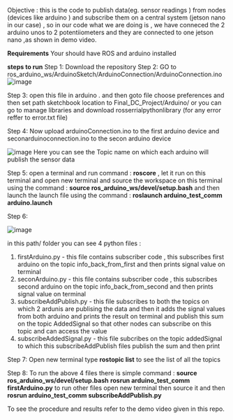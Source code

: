 Objective : this is the code to publish data(eg. sensor readings ) from nodes (devices like arduino ) and subscribe them on a central system (jetson nano in our case) , so in our code what we are doing is , we have conneced the 2 arduino unos to 2 potentiiometers and they are connected to one jetson nano ,as shown in demo video.

**Requirements**
Your should have ROS and arduino installed 

**steps to run** 
Step 1: Download the repository 
Step 2: GO to ros_arduino_ws/ArduinoSketch/ArduinoConnection/ArduinoConnection.ino 
![image](https://github.com/geekyharsh01/Final_DC_Project/assets/95271790/99376ce0-ba45-4b7b-8eef-7bd0c91da3aa)

Step 3: open this file in arduino . and then goto file choose preferences and then set path sketchbook location  to  Final_DC_Project/Arduino/  or you can go to manage libraries and download rosserrialpythonlibrary (for any error reffer to error.txt file)

Step 4: Now upload arduinoConnection.ino to the first arduino device and seconarduinoconnection.ino to the secon arduino device 

![image](https://github.com/geekyharsh01/Final_DC_Project/assets/95271790/2bdc7b9f-fef0-4a20-9c83-8ffbdc0bfb78)
Here you can see the Topic name on which each arduino will publish the sensor data 


Step 5: open a terminal and run command : **roscore** , let it run on this terminal and open new terminal and source the workspace on this terminal using the command : **source ros_arduino_ws/devel/setup.bash** and then launch the launch file using the command : **roslaunch arduino_test_comm arduino.launch**

Step 6: 

![image](https://github.com/geekyharsh01/Final_DC_Project/assets/95271790/9934305b-48b0-4071-a880-67b95e413e6a)

in this path/ folder you can see 4 python files :
1. firstArduino.py - this file contains subscriber code , this subscribes first arduino on the topic info_back_from_first and then prints signal value on terminal
2. seconArduino.py - this file contains subscriber code , this subscribes second arduino on the topic info_back_from_second and then prints signal value on terminal
3. subscribeAddPublish.py - this file subscribes to both the topics on which 2 ardunis are publising the data and then it adds the signal values from both arduino and prints the result on terminal and publish this sum on the topic AddedSignal so that other nodes can subscribe on this topic and can access the value
4. subscribeAddedSignal.py - this file subcribes on the topic addedSignal to which this subscribeAddPublish files publish the sum and then print


Step 7: Open new terminal type **rostopic list** to see the list of all the topics 

Step 8: To run the above 4 files there is simple command : 
  **source ros_arduino_ws/devel/setup.bash**
  **rosrun arduino_test_comm firstArduino.py**
  to run other files open new terminal then source it and then **rosrun arduino_test_comm subscribeAddPublish.py**


To see the procedure and results refer to the demo video given in this repo.









